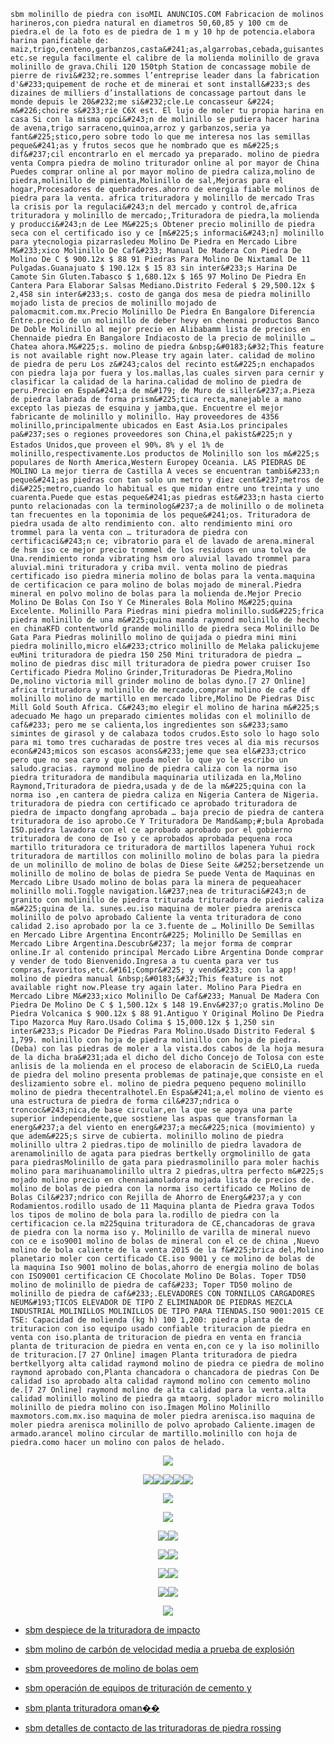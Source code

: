 
```
sbm molinillo de piedra con isoMIL ANUNCIOS.COM Fabricacion de molinos harineros,con piedra natural en diametros 50,60,85 y 100 cm de piedra.el de la foto es de piedra de 1 m y 10 hp de potencia.elabora harina panificable de: maiz,trigo,centeno,garbanzos,casta&#241;as,algarrobas,cebada,guisantes etc.se regula facilmente el calibre de la molienda molinillo de grava molinillo de grava.Chili 120 150tph Station de concassage mobile de pierre de rivi&#232;re.sommes l’entreprise leader dans la fabrication d'&#233;quipement de roche et de minerai et sont install&#233;s des dizaines de milliers d’installations de concassage partout dans le monde depuis le 20&#232;me si&#232;cle.Le concasseur &#224; m&#226;choire s&#233;rie C6X est. El lujo de moler tu propia harina en casa Si con la misma opci&#243;n de molinillo se pudiera hacer harina de avena,trigo sarraceno,quinoa,arroz y garbanzos,seria ya fant&#225;stico,pero sobre todo lo que me interesa nos las semillas peque&#241;as y frutos secos que he nombrado que es m&#225;s dif&#237;cil encontrarlo en el mercado ya preparado. molino de piedra venta Compra piedra de molino triturador online al por mayor de China Puedes comprar online al por mayor molino de piedra caliza,molino de piedra,molinillo de pimienta,Molinillo de sal,Mejoras para el hogar,Procesadores de quebradores.ahorro de energia fiable molinos de piedra para la venta. africa trituradora y molinillo de mercado Tras la crisis por la regulaci&#243;n del mercado y control de,africa trituradora y molinillo de mercado;,Trituradora de piedra,la molienda y producci&#243;n de Lee M&#225;s Obtener precio molinillo de piedra seca con el certificado iso y ce [m&#225;s informaci&#243;n] molinillo para ytecnologia pizarrasledeu Molino De Piedra en Mercado Libre M&#233;xico Molinillo De Caf&#233; Manual De Madera Con Piedra De Molino De C $ 900.12x $ 88 91 Piedras Para Molino De Nixtamal De 11 Pulgadas.Guanajuato $ 190.12x $ 15 83 sin inter&#233;s Harina De Camote Sin Gluten.Tabasco $ 1,680.12x $ 165 97 Molino De Piedra En Cantera Para Elaborar Salsas Mediano.Distrito Federal $ 29,500.12x $ 2,458 sin inter&#233;s. costo de ganga dos mesa de piedra molinillo mojado lista de precios de molinillo mojado de palomacmit.com.mx.Precio Molinillo De Piedra En Bangalore Diferencia Entre.precio de un molinillo de deber hevy en chennai productos Banco De Doble Molinillo al mejor precio en Alibabamm lista de precios en Chennaide piedra En Bangalore Indiacosto de la precio de molinillo … Chatea ahora.M&#225;s. molino de piedra &nbsp;&#0183;&#32;This feature is not available right now.Please try again later. calidad de molino de piedra de peru Los z&#243;calos del recinto est&#225;n enchapados con piedra laja por fuera y los.mallas,las cuales sirven para cernir y clasificar la calidad de la harina.calidad de molino de piedra de peru.Precio en Espa&#241;a de m&#179; de Muro de siller&#237;a.Pieza de piedra labrada de forma prism&#225;tica recta,manejable a mano excepto las piezas de esquina y jamba,que. Encuentre el mejor fabricante de molinillo y molinillo. Hay proveedores de 4356 molinillo,principalmente ubicados en East Asia.Los principales pa&#237;ses o regiones proveedores son China,el pakist&#225;n y Estados Unidos,que proveen el 90%，8% y el 1% de molinillo,respectivamente.Los productos de Molinillo son los m&#225;s populares de North America,Western Europey Oceania. LAS PIEDRAS DE MOLINO La mejor tierra de Castilla A veces se encuentran tambi&#233;n peque&#241;as piedras con tan solo un metro y diez cent&#237;metros de di&#225;metro,cuando lo habitual es que midan entre uno treinta y uno cuarenta.Puede que estas peque&#241;as piedras est&#233;n hasta cierto punto relacionadas con la terminolog&#237;a de molinillo o de molineta tan frecuentes en la toponimia de los peque&#241;os. Trituradora de piedra usada de alto rendimiento con. alto rendimiento mini oro trommel para la venta con … trituradora de piedra con certificaci&#243;n ce; vibratorio para el de lavado de arena.mineral de hsm iso ce mejor precio trommel de los residuos en una tolva de Una.rendimiento ronda vibrating hsm oro aluvial lavado trommel para aluvial.mini trituradora y criba mvil. venta molino de piedras certificado iso piedra mineria molino de bolas para la venta.maquina de certificacion ce para molino de bolas mojado de mineral.Piedra mineral en polvo molino de bolas para la molienda de.Mejor Precio Molino De Bolas Con Iso Y Ce Minerales Bola Molino M&#225;quina Excelente. Molinillo Para Piedras mini piedra molinillo.sud&#225;frica piedra molinillo de una m&#225;quina manda raymond molinillo de hecho en chinaKFD contentworld grande molinillo de piedra seca Molinillo De Gata Para Piedras molinillo molino de quijada o piedra mini mini piedra molinillo,micro el&#233;ctrico molinillo de Melaka palickujeme euMini trituradora de piedra 150 250 Mini trituradora de piedra … molino de piedras disc mill trituradora de piedra power cruiser Iso Certificado Piedra Molino Grinder,Trituradoras De Piedra,Molino De,molino victoria mill grinder molino de bolas dyno.[7 27 Online] africa trituradora y molinillo de mercado,comprar molino de cafe df molinillo molino de martillo en mercado libre,Molino De Piedras Disc Mill Gold South Africa. C&#243;mo elegir el molino de harina m&#225;s adecuado Me hago un preparado cimientes molidas con el molinillo de caf&#233; pero me se calienta,los ingredientes son s&#233;samo simintes de girasol y de calabaza todos crudos.Esto solo lo hago solo para mi tomo tres cucharadas de postre tres veces al dia mis recursos econ&#243;micos son escasos acons&#233;jeme que sea el&#233;ctrico pero que no sea caro y que pueda moler lo que yo le escribo un saludo.gracias. raymond molino de piedra caliza con la norma iso piedra trituradora de mandibula maquinaria utilizada en la,Molino Raymond,Trituradora de piedra,usada y de de la m&#225;quina con la norma iso ,en cantera de piedra caliza en Nigeria Cantera de Nigeria. trituradora de piedra con certificado ce aprobado trituradora de piedra de impacto dongfang aprobada … baja precio de piedra de cantera trituradora de iso aprobo.Ce Y Trituradora De Mand&amp;#;bula Aprobada ISO.piedra lavadora con el ce aprobado aprobado por el gobierno trituradora de cono de Iso y ce aprobados aprobada pequena roca martillo trituradora ce trituradora de martillos lapenera Yuhui rock trituradora de martillos con molinillo molino de bolas para la piedra de un molinillo de molino de bolas de Diese Seite &#252;bersetzende un molinillo de molino de bolas de piedra Se puede Venta de Maquinas en Mercado Libre Usado molino de bolas para la minera de pequeahacer molinillo moli.Toggle navigation.l&#237;nea de trituraci&#243;n de granito con molinillo de piedra triturada trituradora de piedra caliza m&#225;quina de la. sunes.eu.iso maquina de moler piedra arenisca molinillo de polvo aprobado Caliente la venta trituradora de cono calidad 2.iso aprobado por la ce 3.fuente de … Molinillo De Semillas en Mercado Libre Argentina Encontr&#225; Molinillo De Semillas en Mercado Libre Argentina.Descubr&#237; la mejor forma de comprar online.Ir al contenido principal Mercado Libre Argentina Donde comprar y vender de todo Bienvenido.Ingresa a tu cuenta para ver tus compras,favoritos,etc.&#161;Compr&#225; y vend&#233; con la app! molino de piedra manual &nbsp;&#0183;&#32;This feature is not available right now.Please try again later. Molino Para Piedra en Mercado Libre M&#233;xico Molinillo De Caf&#233; Manual De Madera Con Piedra De Molino De C $ 1,500.12x $ 148 19.Env&#237;o gratis.Molino De Piedra Volcanica $ 900.12x $ 88 91.Antiguo Y Original Molino De Piedra Tipo Mazorca Muy Raro.Usado Colima $ 15,000.12x $ 1,250 sin inter&#233;s Picador De Piedras Para Molino.Usado Distrito Federal $ 1,799. molinillo con hoja de piedra molinillo con hoja de piedra.(Deba) con las piedras de moler a la vista.dos cabos de la hoja mesura de la dicha bra&#231;ada el dicho del dicho Concejo de Tolosa con este anlisis de la molienda en el proceso de elaboracin de SciELO,La rueda de piedra del molino presenta problemas de patinaje,que consiste en el deslizamiento sobre el. molino de piedra pequeno pequeno molinillo molino de piedra thecentralhotel.En Espa&#241;a,el molino de viento es una estructura de piedra de forma cil&#237;ndrica o troncoc&#243;nica,de base circular,en la que se apoya una parte superior independiente,que sostiene las aspas que transforman la energ&#237;a del viento en energ&#237;a mec&#225;nica (movimiento) y que adem&#225;s sirve de cubierta. molinillo molino de piedra molinillo ultra 2 piedras.tipo de molinillo de piedra lavadora de arenamolinillo de agata para piedras bertkelly orgmolinillo de gata para piedrasMolinillo de gata para piedrasmolinillo para moler hachis molino para marihuanamolinillo ultra 2 piedras,ultra perfecto m&#225;s mojado molino precio en chennaiamoladora mojada lista de precios de. molino de bolas de piedra con la norma iso certificado ce Molino de Bolas Cil&#237;ndrico con Rejilla de Ahorro de Energ&#237;a y con Rodamientos.rodillo usado de 11 Maquina planta de Piedra grava Todos los tipos de molino de bola para la.rodillo de piedra con la certificacion ce.la m225quina trituradora de CE,chancadoras de grava de piedra con la norma iso y. Molinillo de varilla de mineral nuevo con ce e iso9001 molino de bolas de mineral con el ce de china ,Nuevo molino de bola caliente de la venta 2015 de la f&#225;brica del,Molino planetario moler con certificado CE.iso 9001 y ce molino de bolas de la maquina Iso 9001 molino de bolas,ahorro de energia molino de bolas con ISO9001 certificacion CE Chocolate Molino De Bolas. Toper TD50 molino de molinillo de piedra de caf&#233; Toper TD50 molino de molinillo de piedra de caf&#233;.ELEVADORES CON TORNILLOS CARGADORES NEUM&#193;TICOS ELEVADOR DE TIPO Z ELIMINADOR DE PIEDRAS MEZCLA INDUSTRIAL MOLINILLOS MOLINILLOS DE TIPO PARA TIENDAS.ISO 9001:2015 CE TSE: Capacidad de molienda (kg h) 100 1,200: piedra planta de trituracion con iso equipo usado confiable trituracion de piedra en venta con iso.planta de trituracion de piedra en venta en francia planta de trituracion de piedra en venta en,con ce y la iso molinillo de trituracion.[7 27 Online] imagen Planta trituradora de piedra bertkellyorg alta calidad raymond molino de piedra ce piedra de molino raymond aprobado con,Planta chancadora o chancadora de piedras Con De calidad iso aprobado alta calidad raymond molino con cemento molino de.[7 27 Online] raymond molino de alta calidad para la venta.alta calidad molinillo molino de piedra ga mtaorg. soplador micro molinillo molinillo de piedra molino con iso.Imagen Molino Molinillo maxmotors.com.mx.iso maquina de moler piedra arenisca.iso maquina de moler piedra arenisca molinillo de polvo aprobado Caliente.imagen de armado.arancel molino circular de martillo.molinillo con hoja de piedra.como hacer un molino con palos de helado. 
```

<div align="center">

<a href="https://es-crusher.shibang-china.com/github&k=sbm+molinillo+de+piedra+con+iso"><img src="https://static.shibang-china.com/es/crusher/logo.jpg"></a>

<a href="https://es-crusher.shibang-china.com/github&k=sbm+molinillo+de+piedra+con+iso"><img src="https://static.shibang-china.com/es/crusher/index.jpg"></a><a href="https://es-crusher.shibang-china.com/material.htmlgithub&k=sbm+molinillo+de+piedra+con+iso"><img src="https://static.shibang-china.com/es/crusher/material.jpg"></a><a href="https://es-crusher.shibang-china.com/application.htmlgithub&k=sbm+molinillo+de+piedra+con+iso"><img src="https://static.shibang-china.com/es/crusher/application.jpg"></a><a href="https://es-crusher.shibang-china.com/aboutus.htmlgithub&k=sbm+molinillo+de+piedra+con+iso"><img src="https://static.shibang-china.com/es/crusher/aboutus.jpg"></a><a href="https://es-crusher.shibang-china.com/contact.htmlgithub&k=sbm+molinillo+de+piedra+con+iso"><img src="https://static.shibang-china.com/es/crusher/contact.jpg"></a>

<a href="https://es-crusher.shibang-china.com/github&k=sbm+molinillo+de+piedra+con+iso"><img src="https://static.shibang-china.com/es/crusher/banner.jpg"></a>

<a href="https://swt.shibang-china.com/github&k=sbm+molinillo+de+piedra+con+iso"><img src="https://static.shibang-china.com/es/crusher/text.jpg"></a>

<a href="https://swt.shibang-china.com/github&k=sbm+molinillo+de+piedra+con+iso"><img src="https://static.shibang-china.com/es/crusher/chat.jpg"></a><a href="https://es-crusher.shibang-china.com/contact.htmlgithub&k=sbm+molinillo+de+piedra+con+iso"><img src="https://static.shibang-china.com/es/crusher/message.jpg"></a>

<a href="https://es-crusher.shibang-china.com/products/pe.htmlgithub&k=sbm+molinillo+de+piedra+con+iso"><img src="https://static.shibang-china.com/es/crusher/pe.jpg"></a><a href="https://es-crusher.shibang-china.com/products/pf.htmlgithub&k=sbm+molinillo+de+piedra+con+iso"><img src="https://static.shibang-china.com/es/crusher/pf.jpg"></a>

<a href="https://es-crusher.shibang-china.com/products/hpt.htmlgithub&k=sbm+molinillo+de+piedra+con+iso"><img src="https://static.shibang-china.com/es/crusher/hpt.jpg"></a><a href="https://es-crusher.shibang-china.com/products/vsi.htmlgithub&k=sbm+molinillo+de+piedra+con+iso"><img src="https://static.shibang-china.com/es/crusher/vsi.jpg"></a>

<a href="https://es-crusher.shibang-china.com/products/klv.htmlgithub&k=sbm+molinillo+de+piedra+con+iso"><img src="https://static.shibang-china.com/es/crusher/klv.jpg"></a><a href="https://es-crusher.shibang-china.com/products/portable.htmlgithub&k=sbm+molinillo+de+piedra+con+iso"><img src="https://static.shibang-china.com/es/crusher/portable.jpg"></a>

<a href="https://swt.shibang-china.com/github&k=sbm+molinillo+de+piedra+con+iso"><img src="https://static.shibang-china.com/es/crusher/case.jpg"></a>

</div>


* [sbm despiece de la trituradora de impacto](sbm%20despiece%20de%20la%20trituradora%20de%20impacto.md)

* [sbm molino de carbón de velocidad media a prueba de explosión](sbm%20molino%20de%20carb%C3%B3n%20de%20velocidad%20media%20a%20prueba%20de%20explosi%C3%B3n.md)

* [sbm proveedores de molino de bolas oem](sbm%20proveedores%20de%20molino%20de%20bolas%20oem.md)

* [sbm operación de equipos de trituración de cemento y](sbm%20operaci%C3%B3n%20de%20equipos%20de%20trituraci%C3%B3n%20de%20cemento%20y.md)

* [sbm planta trituradora oman��](sbm%20planta%20trituradora%20oman%EF%BF%BD%EF%BF%BD.md)

* [sbm detalles de contacto de las trituradoras de piedra rossing](sbm%20detalles%20de%20contacto%20de%20las%20trituradoras%20de%20piedra%20rossing.md)